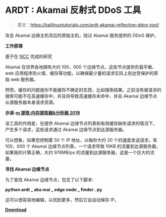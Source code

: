 # ARDT : Akamai 反射式 DDoS 工具

> 原文：<https://kalilinuxtutorials.com/ardt-akamai-reflective-ddos-tool/>

攻击 Akamai 边缘主机背后的原始主机，绕过 Akamai 服务提供的 DDoS 保护。

**工作原理**

基于在 [NCC](https://dl.packetstormsecurity.net/papers/attack/the_pentesters_guide_to_akamai.pdf) 完成的研究

Akamai 在世界各地拥有大约 100，000 个边缘节点，这些节点提供负载平衡、web 应用程序防火墙、缓存等功能，以确保最少量的请求实际上到达受保护的原始 web 服务器。

然而，缓存的问题是你不能缓存不确定的东西，比如搜索结果。之前没有被请求的搜索可能不在高速缓存中，并且将导致高速缓存未命中，并且 Akamai 边缘节点从源服务器本身请求资源。

**亦读-**[**m 提取:内存提取器&分析器 2019**](https://kalilinuxtutorials.com/mxtract-memory-extractor-analyzer/)

该工具的作用是，在提供 Akamai 边缘节点列表和有效缓存缺失请求的情况下，产生多个请求，这些请求通过 Akamai 边缘节点到达源服务器。

可以想象，如果您控制着 50 个 IP 地址，以每秒大约 20 个的速度发送请求，有 100，000 个 Akamai 边缘节点列表，一个请求导致 10KB 的流量到达源服务器，如果我的计算正确，大约 976MB/ps 的流量到达源服务器，这是一个巨大的流量。

**寻找 Akamai 边缘节点**

为了查找 Akamai 边缘节点，包含了以下脚本:

**python ardt _ aka mai _ edge node _ finder . py**

这可以很容易地编辑，以找到更多，然后它会自动保存 IP。

[**Download**](https://github.com/m57/ARDT)